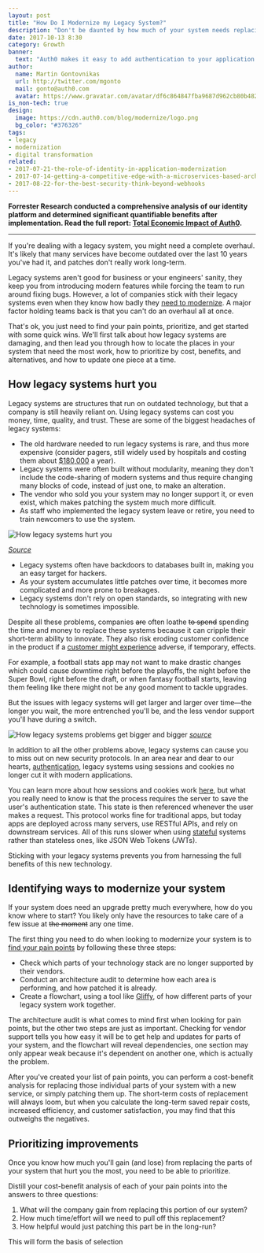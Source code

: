 ```yaml
---
layout: post
title: "How Do I Modernize my Legacy System?"
description: "Don't be daunted by how much of your system needs replacing. We'll show you how to get started."
date: 2017-10-13 8:30
category: Growth
banner:
  text: "Auth0 makes it easy to add authentication to your application."
author:
  name: Martin Gontovnikas
  url: http://twitter.com/mgonto
  mail: gonto@auth0.com
  avatar: https://www.gravatar.com/avatar/df6c864847fba9687d962cb80b482764??s=60
is_non-tech: true
design:
  image: https://cdn.auth0.com/blog/modernize/logo.png
  bg_color: "#376326"
tags:
- legacy
- modernization
- digital transformation
related:
- 2017-07-21-the-role-of-identity-in-application-modernization
- 2017-07-14-getting-a-competitive-edge-with-a-microservices-based-architecture
- 2017-08-22-for-the-best-security-think-beyond-webhooks
---
```


<div class="alert alert-info alert-icon">
  <i class="icon-budicon-500"></i>
  <strong>Forrester Research conducted a comprehensive analysis of our identity platform and determined significant quantifiable benefits after implementation. Read the full report: <a href="https://resources.auth0.com/forrester-tei-research-case-study/">Total Economic Impact of Auth0</a>.</strong>
</div>

---

If you're dealing with a legacy system, you might need a complete overhaul. It's likely that many services have become outdated over the last 10 years you've had it, and patches don't really work long-term.

Legacy systems aren't good for business or your engineers' sanity, they keep you from introducing modern features while forcing the team to run around fixing bugs. However, a lot of companies stick with their legacy systems even when they know how badly they [need to modernize](https://auth0.com/blog/the-role-of-identity-in-application-modernization/). A major factor holding teams back is that you can't do an overhaul all at once.

That's ok, you just need to find your pain points, prioritize, and get started with some quick wins. We'll first talk about how legacy systems are damaging, and then lead you through how to locate the places in your system that need the most work, how to prioritize by cost, benefits, and alternatives, and how to update one piece at a time.

## How legacy systems hurt you

Legacy systems are structures that run on outdated technology, but that a company is still heavily reliant on. Using legacy systems can cost you money, time, quality, and trust. These are some of the biggest headaches of legacy systems:

* The old hardware needed to run legacy systems is rare, and thus more expensive (consider pagers, still widely used by hospitals and costing them about [$180,000](https://www.altexsoft.com/whitepapers/legacy-system-modernization-how-to-transform-the-enterprise-for-digital-future/) a year).
* Legacy systems were often built without modularity, meaning they don't include the code-sharing of modern systems and thus require changing many blocks of code, instead of just one, to make an alteration.
* The vendor who sold you your system may no longer support it, or even exist, which makes patching the system much more difficult.
* As staff who implemented the legacy system leave or retire, you need to train newcomers to use the system.


![How legacy systems hurt you](https://cdn.auth0.com/blog/modernize-legacy-system/legacy-systems-dilbert.png)

_[Source](http://dilbert.com/strip/2006-12-08)_

* Legacy systems often have backdoors to databases built in, making you an easy target for hackers.
* As your system accumulates little patches over time, it becomes more complicated and more prone to breakages.
* Legacy systems don't rely on open standards, so integrating with new technology is sometimes impossible.

Despite all these problems, companies ~~are~~ often loathe ~~to spend~~ spending the time and money to replace these systems because it can cripple their short-term ability to innovate. They also risk eroding customer confidence in the product if a [customer might experience](https://www.zendesk.com/resources/why-companies-should-invest-in-the-customer-experience/) adverse, if temporary, effects.

For example, a football stats app may not want to make drastic changes which could cause downtime right before the playoffs, the night before the Super Bowl, right before the draft, or when fantasy football starts, leaving them feeling like there might not be any good moment to tackle upgrades.

But the issues with legacy systems will get larger and larger over time—the longer you wait, the more entrenched you'll be, and the less vendor support you'll have during a switch.

![How legacy systems problems get bigger and bigger](https://cdn.auth0.com/blog/modernize-legacy-system/legacy-system-dilbert-02.png)
_[source](http://dilbert.com/strip/2017-02-22)_

In addition to all the other problems above, legacy systems can cause you to miss out on new security protocols. In an area near and dear to our hearts, [authentication](https://auth0.com/blog/is-passwordless-authentication-more-secure-than-passwords/), legacy systems using sessions and cookies no longer cut it with modern applications.

You can learn more about how sessions and cookies work [here](https://auth0.com/blog/5-steps-to-add-modern-authentication-to-legacy-apps-using-jwts/), but what you really need to know is that the process requires the server to save the user's authentication state. This state is then referenced whenever the user makes a request. This protocol works fine for traditional apps, but today apps are deployed across many servers, use RESTful APIs, and rely on downstream services. All of this runs slower when using [stateful](https://nordicapis.com/defining-stateful-vs-stateless-web-services/) systems rather than stateless ones, like JSON Web Tokens (JWTs).

Sticking with your legacy systems prevents you from harnessing the full benefits of this new technology.

## Identifying ways to modernize your system

If your system does need an upgrade pretty much everywhere, how do you know where to start? You likely only have the resources to take care of a few issue at ~~the moment~~ any one time.

The first thing you need to do when looking to modernize your system is to [find your pain points](https://www.altexsoft.com/whitepapers/legacy-system-modernization-how-to-transform-the-enterprise-for-digital-future/) by following these three steps:

* Check which parts of your technology stack are no longer supported by their vendors.
* Conduct an architecture audit to determine how each area is performing, and how patched it is already.
* Create a flowchart, using a tool like [Gliffy](https://www.gliffy.com/), of how different parts of your legacy system work together.

The architecture audit is what comes to mind first when looking for pain points, but the other two steps are just as important. Checking for vendor support tells you how easy it will be to get help and updates for parts of your system, and the flowchart will reveal dependencies, one section may only appear weak because it's dependent on another one, which is actually the problem.

After you've created your list of pain points, you can perform a cost-benefit analysis for replacing those individual parts of your system with a new service, or simply patching them up. The short-term costs of replacement will always loom, but when you calculate the long-term saved repair costs, increased efficiency, and customer satisfaction, you may find that this outweighs the negatives.

## Prioritizing improvements

Once you know how much you'll gain (and lose) from replacing the parts of your system that hurt you the most, you need to be able to prioritize.

Distill your cost-benefit analysis of each of your pain points into the answers to three questions:

1. What will the company gain from replacing this portion of our system?
2. How much time/effort will we need to pull off this replacement?
3. How helpful would just patching this part be in the long-run?

This will form the basis of selection 
